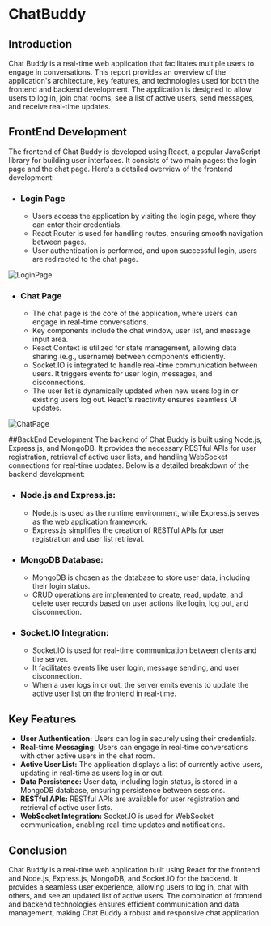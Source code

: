 # ChatBuddy
## Introduction
Chat Buddy is a real-time web application that facilitates multiple users to engage in conversations. This report provides an overview of the application's architecture, key features, and technologies used for both the frontend and backend development. The application is designed to allow users to log in, join chat rooms, see a list of active users, send messages, and receive real-time updates.

## FrontEnd Development
The frontend of Chat Buddy is developed using React, a popular JavaScript library for building user interfaces. It consists of two main pages: the login page and the chat page. Here's a detailed overview of the frontend development:

- ### Login Page
  - Users access the application by visiting the login page, where they can enter their credentials.
  - React Router is used for handling routes, ensuring smooth navigation between pages.
  - User authentication is performed, and upon successful login, users are redirected to the chat 
    page.

   
![LoginPage](https://github.com/suchithreddy02/ChatBuddy/assets/56992293/43cd2d0e-a815-460d-aad1-13818eeb5ea6)

- ### Chat Page
  - The chat page is the core of the application, where users can engage in real-time conversations.
  - Key components include the chat window, user list, and message input area.
  - React Context is utilized for state management, allowing data sharing (e.g., username) between components efficiently.
  - Socket.IO is integrated to handle real-time communication between users. It triggers events for user login, messages, and disconnections.
  - The user list is dynamically updated when new users log in or existing users log out. React's reactivity ensures seamless UI updates.

![ChatPage](https://github.com/suchithreddy02/ChatBuddy/assets/56992293/1e5a18b4-4637-4ef7-bc0c-a4f7b3897537)


##BackEnd Development
The backend of Chat Buddy is built using Node.js, Express.js, and MongoDB. It provides the necessary RESTful APIs for user registration, retrieval of active user lists, and handling WebSocket connections for real-time updates. Below is a detailed breakdown of the backend development:
- ### Node.js and Express.js:
   - Node.js is used as the runtime environment, while Express.js serves as the web application framework.
   - Express.js simplifies the creation of RESTful APIs for user registration and user list retrieval.
- ### MongoDB Database:
   - MongoDB is chosen as the database to store user data, including their login status.
   - CRUD operations are implemented to create, read, update, and delete user records based on user actions like login, log out, and disconnection.
- ### Socket.IO Integration:
   - Socket.IO is used for real-time communication between clients and the server.
   - It facilitates events like user login, message sending, and user disconnection.
   - When a user logs in or out, the server emits events to update the active user list on the frontend in real-time.

 ## Key Features
- **User Authentication:** Users can log in securely using their credentials.
- **Real-time Messaging:** Users can engage in real-time conversations with other active users in the chat room.
- **Active User List:** The application displays a list of currently active users, updating in real-time as users log in or out.
- **Data Persistence:** User data, including login status, is stored in a MongoDB database, ensuring persistence between sessions.
- **RESTful APIs:**  RESTful APIs are available for user registration and retrieval of active user lists.
- **WebSocket Integration:** Socket.IO is used for WebSocket communication, enabling real-time updates and notifications.

## Conclusion
Chat Buddy is a real-time web application built using React for the frontend and Node.js, Express.js, MongoDB, and Socket.IO for the backend. It provides a seamless user experience, allowing users to log in, chat with others, and see an updated list of active users. The combination of frontend and backend technologies ensures efficient communication and data management, making Chat Buddy a robust and responsive chat application.






